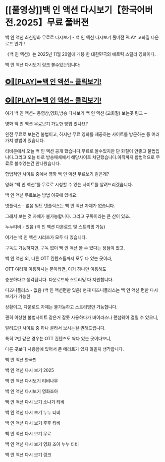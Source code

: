 <h1>[[풀영상]]백 인 액션 다시보기【한국어버전.2025】무료 풀버젼</h1>

백 인 액션 최신영화 무료로 다시보기 - 백 인 액션 다시보기 풀버전 PLAY 고화질 다운로드 인기!!

《백 인 액션》는 2025년 11월 20일에 개봉 한 대한민국의 에로틱 스릴러 영화이다.

백 인 액션 다시보기 링크 볼수있는입니다:

## [✪🔗[PLAY]➠백 인 액션~ 클릭보기!](https://shortx.today/JuZZw)

## [✪🔗[PLAY]➠백 인 액션~ 클릭보기!](https://shortx.today/JuZZw)

여기 백 인 액션~ 동영상,영화,방송 다시보기 백 인 액션 (고화질) 보는곳 링크 ~

영화 백 인 액션 무료보기 가능한 방법 있나요?

완전 무료로 보는건 불법이고, 하지만 무료 영화를 제공하는 사이트를 방문하는 등 여러 가지 방법이 있습니다.

티비몬에서 오늘 백 인 액션 공개 했습니다.무료로 볼수있지만 단 화질이 안좋고 불법입니다.그리고 오늘 바로 방송매체에서 해당사이트 차단했습니다.아직까지 합법적으로 무료로 볼수있는건 안나왔습니다.

합법적인 사이트 중에서 영화 백 인 액션 무료보기 같은게?

영화 “백 인 액션”를 무료로 시청할 수 있는 사이트를 알려드리겠습니다.

백 인 액션 무료보는 방법 이곳에 있네요:

넷플릭스 - 없음
일단 넷플릭스는 백 인 액션 자체가 없습니다.

그래서 보는 것 자체가 불가능합니다. 그리고 구독이라는 큰 산이 있죠..

누누티비 - 있음 (백 인 액션 다운로드 및 스트리밍 가능)

여기는 백 인 액션 시리즈가 모두 다 있습니다.

구독도 가능하지만, 구독 없이 백 인 액션 볼 수 있다는 장점이 있고,

백 인 액션 외, 다른 OTT 컨텐츠들까지 모두 다 있는 곳이라,

OTT 여러개 이용하시는 분이라면, 이거 하나만 이용해도

충분하다고 생각됩니다. 다운로드와 스트리밍 다 지원합니다.

디즈니플러스 - 없음 (백 인 액션편만 있음)
현재 디즈니플러스는 백 인 액션 편만 다시보기가 가능한

상황이고, 다운로드 자체는 불가능하고 스트리밍만 가능합니다.

괜히 이상한 불법사이트 같은거 잘못 사용하다가 바이러스나 랜섬웨어 걸릴 수 있으니,

알려드린 사이트 중 하나 골라서 보시는걸 권해드립니다.

특히 2번 같은 경우는 OTT 컨텐츠도 싹다 있는 곳이다보니,

다른 곳보다 사용함에 있어서 큰 메리트가 있지 않을까 생각합니다.

백 인 액션 한국판

백 인 액션 다시 보기 2025

백 인 액션 다시보기 티비나무

백 인 액션 다시보기 영화조아

백 인 액션 다시 보기 소나기 티비

백 인 액션 다시 보기 누누 티비

백 인 액션 다시 보기 후후 티비

백 인 액션 다시 보기 무료

백 인 액션 다시 보기 영화 조아 누누 티비

백 인 액션 다시 보기 링크
